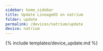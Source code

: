 ```yaml
---
sidebar: home_sidebar
title: Update LineageOS on natrium
folder: update
permalink: /devices/natrium/update
device: natrium
---
```

{% include templates/device_update.md %}
